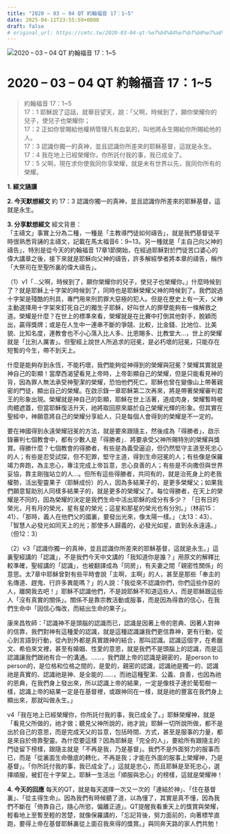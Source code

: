 ```yaml
---
title: "2020 – 03 – 04 QT 約翰福音 17：1~5"
date: 2025-04-11T23:55:59+0800
draft: false
# original_url: https://cmtc.tw/2020-03-04-qt-%e7%b4%84%e7%bf%b0%e7%a6%8f%e9%9f%b3-17%ef%bc%9a15
---
```


![2020 – 03 – 04 QT 約翰福音 17：1\~5](/images/qt.jpg   "2020 – 03 – 04 QT 約翰福音 17：1\~5")

# 2020 – 03 – 04 QT 約翰福音 17：1\~5

> 約翰福音 17：1\~5  
> 17：1 耶穌說了這話，就舉目望天，說：「父啊，時候到了，願你榮耀你的兒子，使兒子也榮耀你；  
> 17：2 正如你曾賜給他權柄管理凡有血氣的，叫他將永生賜給你所賜給他的人。  
> 17：3 認識你獨一的真神，並且認識你所差來的耶穌基督，這就是永生。  
> 17：4 我在地上已經榮耀你，你所託付我的事，我已成全了。  
> 17：5 父啊，現在求你使我同你享榮耀，就是未有世界以先，我同你所有的榮耀。

**1. 經文誦讀**

**2.  今天默想經文**
約 17：3 認識你獨一的真神，並且認識你所差來的耶穌基督，這就是永生。

**3. 分享默想經文**
經文背景：  
「主禱文」事實上分為二種，一種是「主教導門徒如何禱告」，就是我們基督徒平時很熟悉背誦的主禱文，記載在馬太福音6：9\~13。另一種就是「主自己向父神的禱告」，特別是從今天的約翰福音 17章1節開始，在經過耶穌對於門徒苦口婆心的偉大講章之後，接下來就是耶穌向父神的禱告，許多解經學者將本章的禱告，稱作「大祭司在至聖所裏的偉大禱告」。

（1）v1「…父啊，時候到了，願你榮耀你的兒子，使兒子也榮耀你。」什麼時候到了？就是耶穌上十字架的時候到了，同時也是耶穌榮耀父神的時候到了。我們說過十字架是殘酷的刑具，專門用來刑罰罪大惡極的犯人。但是在歷史上有一天，父神主動選擇用十字架來釘死自己的獨生子耶穌，好叫世人的罪孽能夠有一條解救之道。榮耀是什麼？在世上的標準來看，榮耀就是在比賽中打倒其他對手，脫穎而出，贏得獎牌；或是在人生中一連串不斷的爭競、比較，比金錢、比地位、比美貌、比知名度，連教會也不小心落入比人多、比恩賜多、比教堂大…，世上的榮耀就是「比別人厲害」。但聖經上說世人所追求的冠冕，是必朽壞的冠冕，只能存在短暫的今生，帶不到天上。

什麼是能夠存到永恆，不能朽壞，我們能夠從神得到的榮耀與冠冕？榮耀其實就是神自己的彰顯！當摩西渴望看見上帝時，上帝彰顯自己的榮耀，但是只能看見神的背，因為罪人無法承受神聖潔的榮耀，恐怕他們死亡。耶穌也曾在變像山上帶著親密的門徒，顯出自己的榮耀。在啟示錄一章耶穌第二次再來，將是帶著榮耀審判君王的形象出現。榮耀就是神自己的彰顯，耶穌在世上活著，道成肉身，榮耀暫時被肉體遮蓋，但當耶穌復活升天，祂將取回原來屬於自己榮耀光輝的形象。但其實在聖經中，神願意將自己的榮耀分享給人，只是每個人會得到的榮耀是不一定的。

要在神國得到永遠榮耀冠冕的方法，就是要來跟隨主，然後成為「得勝者」，啟示錄審判七個教會中，都有少數人是「得勝者」．將要承受父神所賜特別的榮耀與獎賞。得勝什麼？七個教會的得勝者，有些是為義受逼迫，但仍然堅守主道至死忠心的人；有些是忍受試探，但不犯罪，堅守主道，得到生命冠冕的人；有些像是保羅竭力奔跑，為主忠心，專注完成上帝旨意，忠心良善的人；有些是不向撒但與世界妥協，靠主剛強站立的人…。但所有這些得勝者，共同有的，就是治死身上的老我權勢，活出聖靈果子（耶穌成份）的人，因為多結果子的，是更多榮耀父；如果我們願意幫助別人同樣多結果子的，就是更多的榮耀父了。每位得勝者，在天上的榮耀是不同的，因為榮耀的決定是我們生命中活出耶穌的成分有多少？ 「日有日的榮光，月有月的榮光，星有星的榮光；這星和那星的榮光也有分別。」（林前15：41）、「那時，義人在他們父的國裏，要發出光來，像太陽一樣。」（太13：43）、「智慧人必發光如同天上的光；那使多人歸義的，必發光如星，直到永永遠遠。」（但12：3）

（2）v3「認識你獨一的真神，並且認識你所差來的耶穌基督，這就是永生。」這裏聖經講的「認識」，不是我們今天中文講的「我知道你是誰？」用原文的解釋比較準確，聖經講的「認識」，也被翻譯成為「同房」，有夫妻之間「親密性關係」的意思。太7章中耶穌曾對有些平時會說「主啊，主啊」的人，甚至是那些「奉主的名傳道、趕鬼、行許多異能嗎？」的人說：「我從來不認識你們，你們這些作惡的人，離開我去吧！」耶穌不認識他們，不是說耶穌不知道這些人，而是耶穌跟這些人「沒有真實的關係」。關係不是靠宗教活動或服事，而是因為得救的信心，在我們生命中「因信心悔改，而結出生命的果子」。

康來昌牧師：「認識神不是頭腦的認識而已，認識是因著上帝的恩典、因著人對神的信靠，我們對神有這種愛的認識，就是這種認識讓我們更信靠神，更有行動，從心到言語到行動，從內到外都是真實跟神的結合，那叫認識。認識這個字，在希臘文、希伯來文裡，甚至有婚姻、性愛的意思，就是我們不是頭腦上的認識，而是這認識讓我們跟祂有合一的溝通。……，我們跟上帝的認識是親密的，是person to person的，是位格和位格之間的，是愛的，親密的認識，認識祂是獨一的、認識祂是真實的、認識祂是神、是全能的……，而祂這種聖潔、公義、良善，也因為祂的恩典，在我們身上發出來，所以認識上帝的結果，一定是像枝子連於葡萄樹一樣，認識上帝的結果一定是在基督裡，或跟神同在一樣，就是祂的豐富在我們身上顯出來，那就叫做永生。」

v4「我在地上已經榮耀你，你所託付我的事，我已成全了。」耶穌榮耀神，就是「看見父所做的，祂才做；聽見父神所說的，祂才說」耶穌一切所說所做，都不是出於自己的意思，而是完成天父的旨意，包括時間、方式，甚至是服事的力量，都是來自於倚靠聖靈。為什麼要這樣？因為耶穌是「完全的人」，要給所有跟隨主的門徒留下榜樣，跟隨主就是「不再是我，乃是基督」。我們不是外面努力的服事而已，而是「從裏面生命徹底的轉化，不再是我；才能在外面的服事上榮耀神，乃是基督」。「你所託付我的事，我已成全了。」這就是忠心，而且耶穌是至死忠心，選擇順服，被釘在十字架上。耶穌一生活出「順服與忠心」的榜樣，這就是榮耀神！

**4. 今天的回應**
每天的QT，就是每天選擇一次又一次的「連結於神」、「住在基督裏」、「從主得生命」。因為我們有時候聽了道，以為懂了，其實是真不懂，因為我們不斷在「倚靠自己，隨心所慾，偏離正道」。QT提醒我看重天上的獎賞與榮耀，輕看地上至暫至輕的苦楚，就像保羅講的，「忘記背後，努力面前的，向著標竿直跑，要得上帝在基督耶穌裏從上面召我來得的獎賞。」與同奔天路的家人們共勉！
